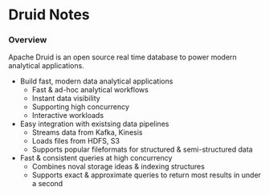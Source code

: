 # Druid Notes
### Overview
Apache Druid is an open source real time database to power modern analytical applications.
- Build fast, modern data analytical applications
  - Fast & ad-hoc analytical workflows
  - Instant data visibility
  - Supporting high concurrency
  - Interactive workloads
- Easy integration with existsing data pipelines
  - Streams data from Kafka, Kinesis
  - Loads files from HDFS, S3
  - Supports popular fileformats for structured & semi-structured data
- Fast & consistent queries at high concurrency
  - Combines noval storage ideas & indexing structures
  - Supports exact & approximate queries to return most results in under a second

